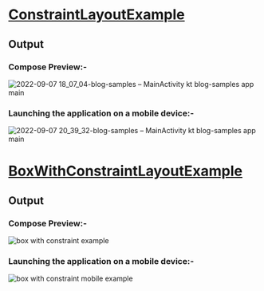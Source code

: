 # [ConstraintLayoutExample](https://github.com/sakethpathike/ConstraintLayoutExample/tree/ConstraintLayoutExample)
## Output
### Compose Preview:-
![2022-09-07 18_07_04-blog-samples – MainActivity kt  blog-samples app main](https://user-images.githubusercontent.com/83284398/189538289-037385b6-d0d4-4f67-8c4b-cf9a7b39d5e3.png)
### Launching the application on a mobile device:-
![2022-09-07 20_39_32-blog-samples – MainActivity kt  blog-samples app main](https://user-images.githubusercontent.com/83284398/189538316-7a6bb893-926d-4cbe-b499-e02aa884171d.png)

# [BoxWithConstraintLayoutExample](https://github.com/sakethpathike/ConstraintLayoutExample/tree/BoxWithConstraintLayoutExample)
## Output
### Compose Preview:-
![box with constraint example](https://user-images.githubusercontent.com/83284398/189538143-49cd8025-0419-4632-b11f-4f9f2406e645.png)
### Launching the application on a mobile device:-
![box with constraint mobile example](https://user-images.githubusercontent.com/83284398/189538152-94d20efa-cfa2-4ce6-8339-41fdb027b07c.png)
